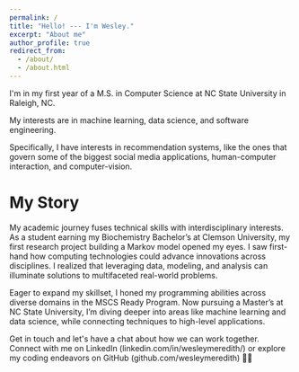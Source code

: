 ```yaml
---
permalink: /
title: "Hello! --- I'm Wesley."
excerpt: "About me"
author_profile: true
redirect_from: 
  - /about/
  - /about.html
---
```


I'm in my first year of a M.S. in Computer Science at NC State University in Raleigh, NC.

My interests are in machine learning, data science, and software engineering.

Specifically, I have interests in recommendation systems, like the ones that govern some of the biggest social media applications, human-computer interaction, and computer-vision.

My Story
======

My academic journey fuses technical skills with interdisciplinary interests. As a student earning my Biochemistry Bachelor’s at Clemson University, my first research project building a Markov model opened my eyes. I saw first-hand how computing technologies could advance innovations across disciplines. I realized that leveraging data, modeling, and analysis can illuminate solutions to multifaceted real-world problems.

Eager to expand my skillset, I honed my programming abilities across diverse domains in the MSCS Ready Program. Now pursuing a Master’s at NC State University, I’m diving deeper into areas like machine learning and data science, while connecting techniques to high-level applications.

Get in touch and let's have a chat about how we can work together. Connect with me on LinkedIn (linkedin.com/in/wesleymeredith/) or explore my coding endeavors on GitHub (github.com/wesleymeredith) 🚀🧬
<!-- Getting started
======
1. Register a GitHub account if you don't have one and confirm your e-mail (required!)
1. Fork [this repository](https://github.com/academicpages/academicpages.github.io) by clicking the "fork" button in the top right. 
1. Go to the repository's settings (rightmost item in the tabs that start with "Code", should be below "Unwatch"). Rename the repository "[your GitHub username].github.io", which will also be your website's URL.
1. Set site-wide configuration and create content & metadata (see below -- also see [this set of diffs](http://archive.is/3TPas) showing what files were changed to set up [an example site](https://getorg-testacct.github.io) for a user with the username "getorg-testacct")
1. Upload any files (like PDFs, .zip files, etc.) to the files/ directory. They will appear at https://[your GitHub username].github.io/files/example.pdf.  
1. Check status by going to the repository settings, in the "GitHub pages" section -->

